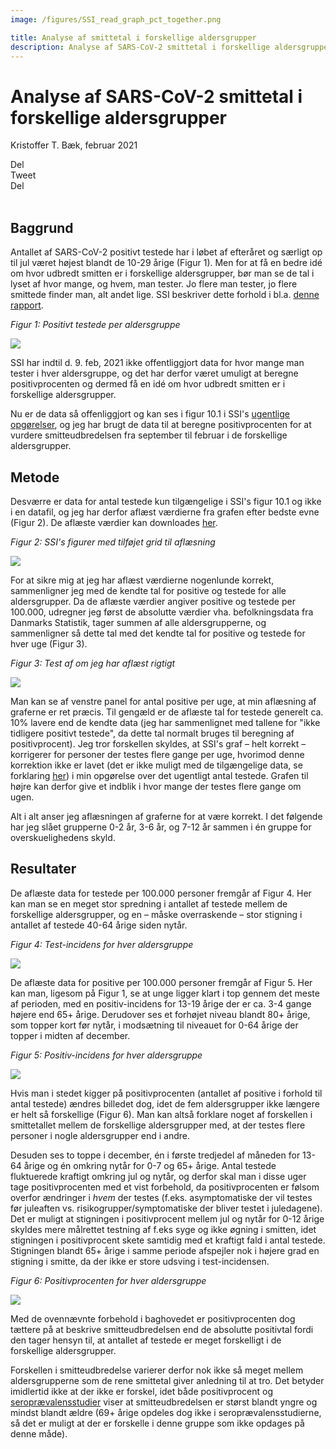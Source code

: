 ```yaml
---
image: /figures/SSI_read_graph_pct_together.png

title: Analyse af smittetal i forskellige aldersgrupper
description: Analyse af SARS-CoV-2 smittetal i forskellige aldersgrupper
---
```


# Analyse af SARS-CoV-2 smittetal i forskellige aldersgrupper
Kristoffer T. Bæk, februar 2021

<div class="likely">
    <div class="facebook">Del</div>
    <div class="twitter">Tweet</div>
    <div class="linkedin">Del</div>
</div>
<br>




## Baggrund

Antallet af SARS-CoV-2 positivt testede har i løbet af efteråret og særligt op til jul været højest blandt de 10-29 årige (Figur 1). Men for at få en bedre idé om hvor udbredt smitten er i  forskellige aldersgrupper, bør man se de tal i lyset af hvor mange, og hvem, man tester. Jo flere man tester, jo flere smittede finder man, alt andet lige.  SSI beskriver dette forhold i bl.a. [denne rapport](https://www.ssi.dk/-/media/ssi-files/ekspertrapport-af-den-23-oktober-2020-incidens-og-fremskrivning-af-covid19-tilflde.pdf?la=da).

*Figur 1: Positivt testede per aldersgruppe*

![](/figures/age_groups_pos.png)

SSI har indtil d. 9. feb, 2021 ikke offentliggjort data for hvor mange man tester i hver aldersgruppe, og det har derfor været umuligt at beregne positivprocenten og dermed få en idé om hvor udbredt smitten er i forskellige aldersgrupper.

Nu er de data så offenliggjort og kan ses i figur 10.1 i SSI's [ugentlige opgørelser](https://covid19.ssi.dk/overvagningsdata/ugentlige-opgorelser-med-overvaagningsdata), og jeg har brugt de data til at beregne positivprocenten for at vurdere smitteudbredelsen fra september til februar i de forskellige aldersgrupper.

## Metode

Desværre er data for antal testede kun tilgængelige i SSI's figur 10.1 og ikke i en datafil, og jeg har derfor aflæst værdierne fra grafen efter bedste evne (Figur 2). De aflæste værdier kan downloades [her](https://github.com/ktbaek/COVID-19-Danmark/blob/master/data/SSI_age_data_10_1.csv).

*Figur 2: SSI's figurer med tilføjet grid til aflæsning*

![](/figures/SSI_fig_10_1.png)

For at sikre mig at jeg har aflæst værdierne nogenlunde korrekt, sammenligner jeg med de kendte tal for positive og testede for alle aldersgrupper. Da de aflæste værdier angiver positive og testede per 100.000, udregner jeg først de absolutte værdier vha. befolkningsdata fra Danmarks Statistik, tager summen af alle aldersgrupperne, og sammenligner så dette tal med det kendte tal for positive og testede for hver uge (Figur 3).

*Figur 3: Test af om jeg har aflæst rigtigt*

![](/figures/SSI_read_graph_test.png)

Man kan se af venstre panel for antal positive per uge, at min aflæsning af graferne er ret præcis. Til gengæld er de aflæste tal for testede generelt ca. 10% lavere end de kendte data (jeg har sammenlignet med tallene for "ikke tidligere positivt testede", da dette tal normalt bruges til beregning af positivprocent). Jeg tror forskellen skyldes, at SSI's graf – helt korrekt – korrigerer for personer der testes flere gange per uge, hvorimod denne korrektion ikke er lavet (det er ikke muligt med de tilgængelige data, se forklaring [her](https://covid19danmark.dk/Forklaring.html#ugentligt-opgjorte-antal-testede-og-positive)) i min opgørelse over det ugentligt antal testede. Grafen til højre kan derfor give et indblik i hvor mange der testes flere gange om ugen.

Alt i alt anser jeg aflæsningen af graferne for at være korrekt. I det følgende har jeg slået grupperne 0-2 år, 3-6 år, og 7-12 år sammen i én gruppe for overskuelighedens skyld.

## Resultater

De aflæste data for testede per 100.000 personer fremgår af Figur 4. Her kan man se en meget stor spredning i antallet af testede mellem de forskellige aldersgrupper, og en – måske overraskende – stor stigning i antallet af testede 40-64 årige siden nytår.

*Figur 4: Test-incidens for hver aldersgruppe*

![](/figures/SSI_read_graph_test_incidense_together.png)

De aflæste data for positive per 100.000 personer fremgår af Figur 5. Her kan man, ligesom på Figur 1, se at unge ligger klart i top gennem det meste af perioden, med en positiv-incidens for 13-19 årige der er ca. 3-4 gange højere end 65+ årige. Derudover ses et forhøjet niveau blandt 80+ årige, som topper kort før nytår, i modsætning til niveauet for 0-64 årige der topper i midten af december.

*Figur 5: Positiv-incidens for hver aldersgruppe*

![](/figures/SSI_read_graph_incidense_together.png)


Hvis man i stedet kigger på positivprocenten (antallet af positive i forhold til antal testede) ændres billedet dog, idet de fem aldersgrupper ikke længere er helt så forskellige (Figur 6). Man kan altså  forklare noget af forskellen i smittetallet mellem de forskellige aldersgrupper med, at der testes flere personer i nogle aldersgrupper end i andre.    

Desuden ses to toppe i december, én i første tredjedel af måneden for 13-64 årige og én omkring nytår for 0-7 og 65+ årige. Antal testede fluktuerede kraftigt omkring jul og nytår, og derfor skal man i disse uger tage positivprocenten med et vist forbehold, da positivprocenten er følsom overfor ændringer i *hvem* der testes (f.eks. asymptomatiske der vil testes før juleaften vs. risikogrupper/symptomatiske der bliver testet i juledagene). Det er muligt at stigningen i positivprocent mellem jul og nytår for 0-12 årige skyldes mere målrettet testning af f.eks syge og ikke øgning i smitten, idet stigningen i positivprocent skete samtidig med et kraftigt fald i antal testede. Stigningen blandt 65+ årige i samme periode afspejler nok i højere grad en stigning i smitte, da der ikke er store udsving i test-incidensen.     

*Figur 6: Positivprocenten for hver aldersgruppe*

![](/figures/SSI_read_graph_pct_together.png)

Med de ovennævnte forbehold i baghovedet er positivprocenten dog tættere på at beskrive smitteudbredelsen end de absolutte positivtal fordi den tager hensyn til, at antallet af testede er meget forskelligt i de forskellige aldersgrupper.

Forskellen i smitteudbredelse varierer derfor nok ikke så meget mellem aldersgrupperne som de rene smittetal giver anledning til at tro.  Det betyder imidlertid ikke at der ikke er forskel, idet både positivprocent og [seroprævalensstudier](https://bloddonor.dk/coronavirus/) viser at smitteudbredelsen er størst blandt yngre og mindst blandt ældre (69+ årige opdeles dog ikke i seroprævalensstudierne, så det er muligt at der er forskelle i denne gruppe som ikke opdages på denne måde).
